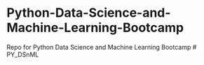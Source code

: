 # Python-Data-Science-and-Machine-Learning-Bootcamp
Repo for Python Data Science and Machine Learning Bootcamp
#   P Y _ D S n M L  
 